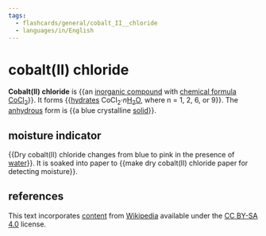 ```yaml
---
tags:
  - flashcards/general/cobalt_II__chloride
  - languages/in/English
---
```


# cobalt(II) chloride

__Cobalt(II) chloride__ is {{an [inorganic compound](inorganic%20compound.md) with [chemical formula](chemical%20formula.md) [Co](cobalt.md)[Cl<sub>2</sub>](chloride.md)}}. It forms {{[hydrates](hydrate.md) CoCl<sub>2</sub>·_n_<!---->[H<sub>2</sub>O](water.md), where n = 1, 2, 6, or 9}}. The [anhydrous](anhydrous.md) form is {{a blue crystalline [solid](solid.md)}}.

## moisture indicator

{{Dry cobalt(II) chloride changes from blue to pink in the presence of [water](water.md)}}. It is soaked into paper to {{make dry cobalt(II) chloride paper for detecting moisture}}.

## references

This text incorporates [content](https://en.wikipedia.org/wiki/cobalt(II)_chloride) from [Wikipedia](Wikipedia.md) available under the [CC BY-SA 4.0](https://creativecommons.org/licenses/by-sa/4.0/) license.
